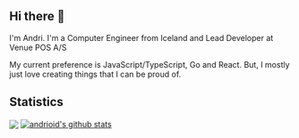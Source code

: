 ## Hi there 👋

I'm Andri. I'm a Computer Engineer from Iceland and Lead Developer at Venue POS A/S

My current preference is JavaScript/TypeScript, Go and React. But, I mostly just love creating things that I can be proud of.

## Statistics

<a href="https://github.com/andrioid"><img align="center" src="https://github-readme-stats.vercel.app/api/top-langs/?username=andrioid&theme=default&hide=css" /></a>&nbsp;<a href="https://github.com/andrioid"><img align="center" src="https://github-readme-stats.vercel.app/api?username=andrioid&show_icons=true&theme=default&line_height=25" alt="andrioid's github stats" /></a>

